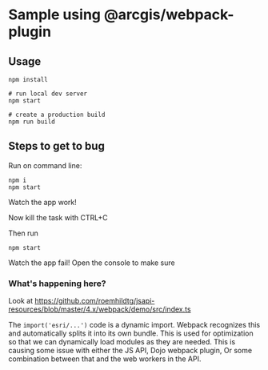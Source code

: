# Sample using @arcgis/webpack-plugin

## Usage

```
npm install

# run local dev server
npm start

# create a production build
npm run build
```

## Steps to get to bug

Run on command line:

```
npm i
npm start
```

Watch the app work!

Now kill the task with CTRL+C

Then run 

```
npm start
```

Watch the app fail! Open the console to make sure

### What's happening here?

Look at https://github.com/roemhildtg/jsapi-resources/blob/master/4.x/webpack/demo/src/index.ts

The `import('esri/...')` code is a dynamic import. Webpack recognizes this and automatically splits it into its own bundle. This is used for optimization so that we can dynamically load modules as they are needed. This is causing some issue with either the JS API, Dojo webpack plugin, Or some combination between that and the web workers in the API. 
